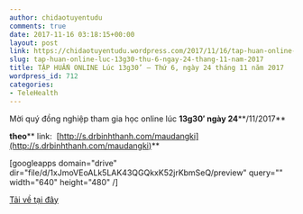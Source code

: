```yaml
---
author: chidaotuyentudu
comments: true
date: 2017-11-16 03:18:15+00:00
layout: post
link: https://chidaotuyentudu.wordpress.com/2017/11/16/tap-huan-online-luc-13g30-thu-6-ngay-24-thang-11-nam-2017/
slug: tap-huan-online-luc-13g30-thu-6-ngay-24-thang-11-nam-2017
title: TẬP HUẤN ONLINE Lúc 13g30’ – Thứ 6, ngày 24 tháng 11 năm 2017
wordpress_id: 712
categories:
- TeleHealth
---
```


Mời quý đồng nghiệp tham gia học online lúc **13g30′ ****ngày**** 24****/11/2017**

**theo**** link:  [http://s.drbinhthanh.com/maudangki](http://s.drbinhthanh.com/maudangki)**

<!-- more -->

[googleapps domain="drive" dir="file/d/1xJmoVEoALk5LAK43QGQkxK52jrKbmSeQ/preview" query="" width="640" height="480" /]

[Tải về tại đây](https://drive.google.com/file/d/1xJmoVEoALk5LAK43QGQkxK52jrKbmSeQ/view?usp=sharing)
